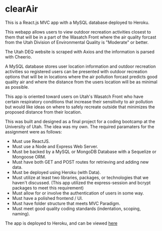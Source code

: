 # clearAir

This is a React.js MVC app with a MySQL database deployed to Heroku.

This webapp allows users to view outdoor recreation activities closest to them that will be in a part of the Wasatch Front where the air quality forcast from the Utah Division of Environmental Quality is "Moderate" or better.

The Utah DEQ website is scraped with Axios and the information is parsed with Cheerio.

A MySQL database stores user location information and outdoor recreation activities so registered users can be presented with outdoor recreation options that will be in locations where the air pollution forcast predicts good quality air and where the distance from the users location will be as minimal as possible.

This app is oriented toward users on Utah's Wasatch Front who have certain respiratory conditions that increase their sensitivity to air pollution but would like ideas on where to safely recreate outside that minimizes the proposed distance from their location.

This was built and designed as a final project for a coding bootcamp at the University of Utah. The idea was my own. The required paramaters for the assignment were as follows:

* Must use ReactJS.
* Must use a Node and Express Web Server.
* Must be backed by a MySQL or MongoDB Database with a Sequelize or Mongoose ORM.
* Must have both GET and POST routes for retrieving and adding new data.
* Must be deployed using Heroku (with Data).
* Must utilize at least two libraries, packages, or technologies that we haven't discussed.
    (This app utilized the express-session and bcrypt packages to meet this requirement)
* Must allow for or involve the authentication of users in some way.
* Must have a polished frontend / UI.
* Must have folder structure that meets MVC Paradigm.
* Must meet good quality coding standards (indentation, scoping, naming).

The app is deployed to Heroku, and can be viewed 
[here](https://clearair.herokuapp.com)
